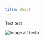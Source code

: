 ```yaml
---
title: About
---
```

Test test



![Image alt texto](/assets/images/portrait_de_l-artiste_sous_les_traits_d-un_moqueur_-_musée_du_louvre_peintures_rf_2261.jpg " Image title")
